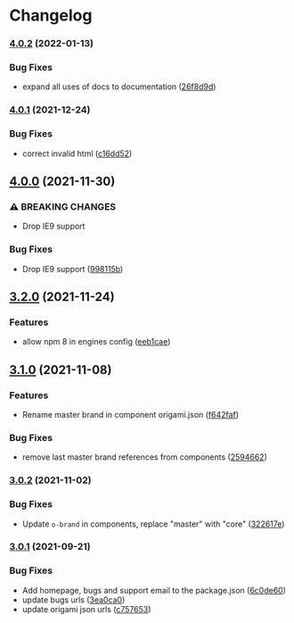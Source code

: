 # Changelog

### [4.0.2](https://www.github.com/Financial-Times/origami/compare/o-stepped-progress-v4.0.1...o-stepped-progress-v4.0.2) (2022-01-13)


### Bug Fixes

* expand all uses of docs to documentation ([26f8d9d](https://www.github.com/Financial-Times/origami/commit/26f8d9d8cbbe3e78902d8c3951b37e08150a77bd))

### [4.0.1](https://www.github.com/Financial-Times/origami/compare/o-stepped-progress-v4.0.0...o-stepped-progress-v4.0.1) (2021-12-24)


### Bug Fixes

* correct invalid html ([c16dd52](https://www.github.com/Financial-Times/origami/commit/c16dd52b3f321a2384c9f1254fe11ecbeeead848))

## [4.0.0](https://www.github.com/Financial-Times/origami/compare/o-stepped-progress-v3.2.0...o-stepped-progress-v4.0.0) (2021-11-30)


### ⚠ BREAKING CHANGES

* Drop IE9 support

### Bug Fixes

* Drop IE9 support ([998115b](https://www.github.com/Financial-Times/origami/commit/998115b3df2b8d4cc96c576475cfe7808d7b53ad))

## [3.2.0](https://www.github.com/Financial-Times/origami/compare/o-stepped-progress-v3.1.0...o-stepped-progress-v3.2.0) (2021-11-24)


### Features

* allow npm 8 in engines config ([eeb1cae](https://www.github.com/Financial-Times/origami/commit/eeb1cae6e7f0379e647f2b41240b1f294997d528))

## [3.1.0](https://www.github.com/Financial-Times/origami/compare/o-stepped-progress-v3.0.2...o-stepped-progress-v3.1.0) (2021-11-08)


### Features

* Rename master brand in component origami.json ([f642faf](https://www.github.com/Financial-Times/origami/commit/f642faf0574d84ea8185b56e6090c8015def27e6))


### Bug Fixes

* remove last master brand references from components ([2594662](https://www.github.com/Financial-Times/origami/commit/2594662843811d3c56cd4a50bebffe9481486e91))

### [3.0.2](https://www.github.com/Financial-Times/origami/compare/o-stepped-progress-v3.0.1...o-stepped-progress-v3.0.2) (2021-11-02)


### Bug Fixes

* Update `o-brand` in components, replace "master" with "core" ([322617e](https://www.github.com/Financial-Times/origami/commit/322617ea80f30a6825d9c36872e05574b871ea82))

### [3.0.1](https://www.github.com/Financial-Times/origami/compare/o-stepped-progress-v3.0.0...o-stepped-progress-v3.0.1) (2021-09-21)


### Bug Fixes

* Add homepage, bugs and support email to the package.json ([6c0de60](https://www.github.com/Financial-Times/origami/commit/6c0de60ebd6e64c4dd16d000fcc6b79412ce30f4))
* update bugs urls ([3ea0ca0](https://www.github.com/Financial-Times/origami/commit/3ea0ca03bcb6e55142a77387ad0fff5ddf056d44))
* update origami json urls ([c757653](https://www.github.com/Financial-Times/origami/commit/c7576532b5a14f0462d5346dfb63238be025602e))
